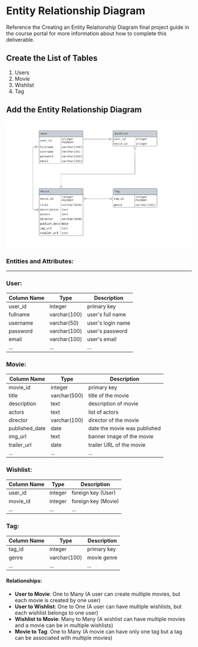 # Entity Relationship Diagram

Reference the Creating an Entity Relationship Diagram final project guide in the course portal for more information about how to complete this deliverable.

## Create the List of Tables

1. Users
2. Movie
3. Wishlist
4. Tag

## Add the Entity Relationship Diagram

![image info](./wireframe_images/ERD.png)

### Entities and Attributes:

---

### User:

| Column Name | Type          | Description       |
|-------------|---------------|-------------------|
| user_id     | integer       | primary key       |
| fullname    | varchar(100)  | user's full name  |
| username    | varchar(50)   | user's login name |
| password    | varchar(100)  | user's password   |
| email       | varchar(100)  | user's email      |
| ...         | ...           | ...               |

### Movie:

| Column Name     | Type          | Description                    |
|-----------------|---------------|--------------------------------|
| movie_id        | integer       | primary key                    |
| title           | varchar(500)  | title of the movie             |
| description     | text          | description of movie           |
| actors          | text          | list of actors                 |
| director        | varchar(100)  | director of the movie          |
| published_date  | date          | date the movie was published   |
| img_url         | text          | banner image of the movie      |
| trailer_url     | date          | trailer URL of the movie       |
| ...             | ...           | ...                            |

### Wishlist:

| Column Name | Type    | Description         |
|-------------|---------|---------------------|
| user_id     | integer | foreign key (User)  |
| movie_id    | integer | foreign key (Movie) |
| ...         | ...     | ...                 |

### Tag:

| Column Name | Type          | Description  |
|-------------|---------------|--------------|
| tag_id      | integer       | primary key  |
| genre       | varchar(100)  | movie genre  |
| ...         | ...           | ...          |


#### Relationships:

- **User to Movie**: One to Many (A user can create multiple movies, but each movie is created by one user)
- **User to Wishlist**: One to One (A user can have multiple wishlists, but each wishlist belongs to one user)
- **Wishlist to Movie**: Many to Many (A wishlist can have multiple movies and a movie can be in multiple wishlists)
- **Movie to Tag**: One to Many (A movie can have only one tag but a tag can be associated with multiple movies)
